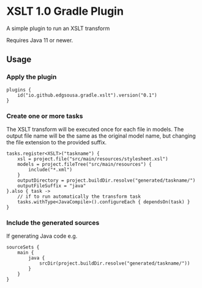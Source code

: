 # XSLT 1.0 Gradle Plugin

A simple plugin to run an XSLT transform

Requires Java 11 or newer.
## Usage

### Apply the plugin

```KTS
plugins {
    id("io.github.edgsousa.gradle.xslt").version("0.1")
}
```
### Create one or more tasks
The XSLT transform will be executed once for each file in models.
The output file name will be the same as the original model name, but changing the 
file extension to the provided suffix.
```KTS
tasks.register<XSLT>("taskname") {
    xsl = project.file("src/main/resources/stylesheet.xsl")
    models = project.fileTree("src/main/resources") {
        include("*.xml")
    }
    outputDirectory = project.buildDir.resolve("generated/taskname/")
    outputFileSuffix = "java"
}.also { task ->
    // if to run automatically the transform task
    tasks.withType<JavaCompile>().configureEach { dependsOn(task) }
}
```
### Include the generated sources 
If generating Java code e.g.
```KTS
sourceSets {
    main {
        java {
            srcDir(project.buildDir.resolve("generated/taskname/"))
        }
    }
}
```